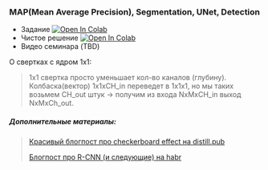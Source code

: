 ### MAP(Mean Average Precision), Segmentation, UNet, Detection

- Задание [![Open In Colab](https://colab.research.google.com/assets/colab-badge.svg)](https://colab.research.google.com/github/kirili4ik/iad-deep-learning/blob/master/2021/seminars/sem06/sem_06.ipynb)
- Чистое решение [![Open In Colab](https://colab.research.google.com/assets/colab-badge.svg)](https://colab.research.google.com/github/kirili4ik/iad-deep-learning/blob/master/2021/seminars/sem06/sem_06_solved.ipynb)
- Видео семинара (TBD)

О свертках с ядром 1х1:
> 1x1 свертка просто уменьшает кол-во каналов (глубину). Колбаска(вектор) 1x1xCH_in переведет в 1x1x1, но мы таких возьмем CH_out штук -> получим из входа NxMxCH_in выход NxMxCh_out.

##### Дополнительные материалы:
> [Красивый блогпост про checkerboard effect на distill.pub](https://distill.pub/2016/deconv-checkerboard/)
>
> [Блогпост про R-CNN (и следующие) на habr](https://habr.com/ru/company/jetinfosystems/blog/498294/)
